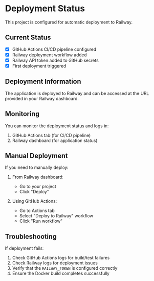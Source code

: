# Deployment Status

This project is configured for automatic deployment to Railway.

## Current Status

- [x] GitHub Actions CI/CD pipeline configured
- [x] Railway deployment workflow added
- [x] Railway API token added to GitHub secrets
- [x] First deployment triggered

## Deployment Information

The application is deployed to Railway and can be accessed at the URL provided in your Railway dashboard.

## Monitoring

You can monitor the deployment status and logs in:
1. GitHub Actions tab (for CI/CD pipeline)
2. Railway dashboard (for application status)

## Manual Deployment

If you need to manually deploy:

1. From Railway dashboard:
   - Go to your project
   - Click "Deploy"

2. Using GitHub Actions:
   - Go to Actions tab
   - Select "Deploy to Railway" workflow
   - Click "Run workflow"

## Troubleshooting

If deployment fails:
1. Check GitHub Actions logs for build/test failures
2. Check Railway logs for deployment issues
3. Verify that the `RAILWAY_TOKEN` is configured correctly
4. Ensure the Docker build completes successfully
